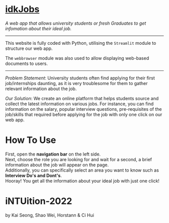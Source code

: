 # [idkJobs](https://share.streamlit.io/rowentey/intuition-2022/main/app.py)
*A web app that allows university students or fresh Graduates to get infomation about their ideal job.*

---

This website is fully coded with Python, utilising the `Streamlit` module to structure our web app.  

The `webbrowser` module was also used to allow displaying web-based documents to users.


---

*Problem Statement*: University students often find applying for their first job/internships daunting, as it is very troublesome for them to gather relevant information about the job.

*Our Solution*: We create an online platform that helps students source and collect the latest information on various jobs. For instance, you can find information on the salary, popular interview questions, pre-requisites of the job/skills that required before applying for the job with only one click on our web app.

# How To Use
First, open the **navigation bar** on the left side.  
Next, choose the role you are looking for and wait for a second, a brief information about the job will appear on the page.  
Additionally, you can specifically select an area you want to know such as **Interview Do's and Dont's**.  
Hooray! You get all the information about your ideal job with just one click!

# iNTUition-2022
by Kai Seong, Shao Wei, Horstann & Ci Hui
